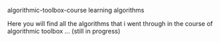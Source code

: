 algorithmic-toolbox-course
learning algorithms

Here you will find all the algorithms that i went through in the course of algorithmic toolbox ... (still in progress)